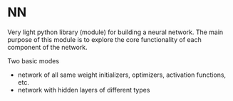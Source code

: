 # NN

Very light python library (module) for building a neural network. 
The main purpose of this module is to explore the core functionality of each component of the network. 

Two basic modes
  - network of all same weight initializers, optimizers, activation functions, etc. 
  - network with hidden layers of different types
  
  
